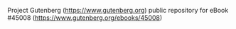 Project Gutenberg (https://www.gutenberg.org) public repository for eBook #45008 (https://www.gutenberg.org/ebooks/45008)
